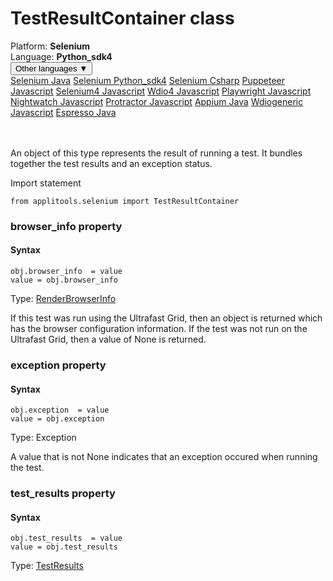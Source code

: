 # TestResultContainer class
<div class='platform-bar-container-div'><div class='platform-bar-div'>Platform:  <b> Selenium</b>
</div><div class='platform-bar-div'>Language: <b>Python_sdk4</b></div><div class='dropdown-button-container-div'><button class='sdk-language-dropdown-button'>Other languages ▼</button><div class='dropdown-content'>
<a href='../../selenium/java/testresultcontainer'>Selenium Java</a>
<a href='../../selenium/python_sdk4/testresultcontainer'>Selenium Python_sdk4</a>
<a href='../../selenium/csharp/testresultcontainer'>Selenium Csharp</a>
<a href='../../puppeteer/javascript/testresultcontainer'>Puppeteer Javascript</a>
<a href='../../selenium4/javascript/testresultcontainer'>Selenium4 Javascript</a>
<a href='../../wdio4/javascript/testresultcontainer'>Wdio4 Javascript</a>
<a href='../../playwright/javascript/testresultcontainer'>Playwright Javascript</a>
<a href='../../nightwatch/javascript/testresultcontainer'>Nightwatch Javascript</a>
<a href='../../protractor/javascript/testresultcontainer'>Protractor Javascript</a>
<a href='../../appium/java/testresultcontainer'>Appium Java</a>
<a href='../../wdiogeneric/javascript/testresultcontainer'>Wdiogeneric Javascript</a>
<a href='../../espresso/java/testresultcontainer'>Espresso Java</a>
</div></div><br /><br /></div>




An object of this type represents the result of running a test. It bundles together the test results and an exception status.

Import statement

    from applitools.selenium import TestResultContainer
    	


### browser_info property
#### Syntax


    obj.browser_info  = value
    value = obj.browser_info
    

Type: [RenderBrowserInfo](./renderbrowserinfo)

If this test was run using the Ultrafast Grid, then an object is returned which has the browser configuration information. If the test was not run on the Ultrafast Grid, then a value of None is returned.

### exception property
#### Syntax


    obj.exception  = value
    value = obj.exception
    

Type: Exception

A value that is not None indicates that an exception occured when running the test.

### test_results property
#### Syntax


    obj.test_results  = value
    value = obj.test_results
    

Type: [TestResults](./testresults)
